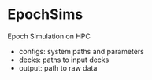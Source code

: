 # EpochSims

Epoch Simulation on HPC

- configs: system paths and parameters
- decks: paths to input decks
- output: path to raw data